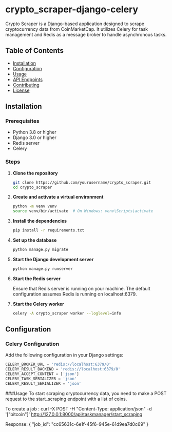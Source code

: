 # crypto_scraper-django-celery

Crypto Scraper is a Django-based application designed to scrape cryptocurrency data from CoinMarketCap. It utilizes Celery for task management and Redis as a message broker to handle asynchronous tasks.

## Table of Contents

- [Installation](#installation)
- [Configuration](#configuration)
- [Usage](#usage)
- [API Endpoints](#api-endpoints)
- [Contributing](#contributing)
- [License](#license)

## Installation

### Prerequisites

- Python 3.8 or higher
- Django 3.0 or higher
- Redis server
- Celery

### Steps

1. **Clone the repository**

    ```bash
    git clone https://github.com/yourusername/crypto_scraper.git
    cd crypto_scraper
    ```

2. **Create and activate a virtual environment**

    ```bash
    python -m venv venv
    source venv/bin/activate  # On Windows: venv\Scripts\activate
    ```

3. **Install the dependencies**

    ```bash
    pip install -r requirements.txt
    ```

4. **Set up the database**

    ```bash
    python manage.py migrate
    ```

5. **Start the Django development server**

    ```bash
    python manage.py runserver
    ```

6. **Start the Redis server**

    Ensure that Redis server is running on your machine. The default configuration assumes Redis is running on localhost:6379.

7. **Start the Celery worker**

    ```bash
    celery -A crypto_scraper worker --loglevel=info
    ```

## Configuration

### Celery Configuration

Add the following configuration in your Django settings:

```python
CELERY_BROKER_URL = 'redis://localhost:6379/0'
CELERY_RESULT_BACKEND = 'redis://localhost:6379/0'
CELERY_ACCEPT_CONTENT = ['json']
CELERY_TASK_SERIALIZER = 'json'
CELERY_RESULT_SERIALIZER = 'json'
```

###Usage
To start scraping cryptocurrency data, you need to make a POST request to the start_scraping endpoint with a list of coins.

To create a job : 
curl -X POST -H "Content-Type: application/json" -d '["bitcoin"]' http://127.0.0.1:8000/api/taskmanager/start_scraping

Response:
{
  "job_id": "cc65631c-6e1f-45f6-945e-61d9ea7d0c69"
}
